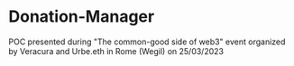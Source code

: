 # Donation-Manager
POC presented during "The common-good side of web3" event organized by Veracura and Urbe.eth in Rome (Wegil) on 25/03/2023
